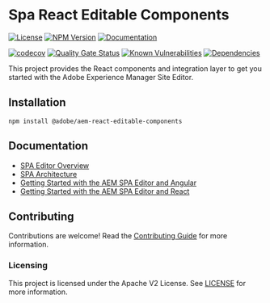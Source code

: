 # Spa React Editable Components 

[![License](https://img.shields.io/badge/license-Apache%202-blue)](https://github.com/adobe/aem-react-editable-components/blob/master/LICENSE)
[![NPM Version](https://img.shields.io/npm/v/@adobe/aem-react-editable-components.svg)](https://www.npmjs.com/package/@adobe/aem-react-editable-components)
[![Documentation](https://img.shields.io/badge/docs-api-blue)](https://opensource.adobe.com/aem-react-editable-components/)

[![codecov](https://codecov.io/gh/adobe/aem-react-editable-components/branch/master/graph/badge.svg)](https://codecov.io/gh/adobe/aem-react-editable-components)
[![Quality Gate Status](https://sonarcloud.io/api/project_badges/measure?project=adobe_aem-react-editable-components&metric=alert_status)](https://sonarcloud.io/dashboard?id=adobe_aem-react-editable-components)
[![Known Vulnerabilities](https://snyk.io/test/github/adobe/aem-react-editable-components/badge.svg)](https://snyk.io/test/github/adobe/aem-react-editable-components)
[![Dependencies](https://badges.renovateapi.com/github/adobe/aem-react-editable-components)](https://app.renovatebot.com/dashboard#github/adobe/aem-react-editable-components)

This project provides the React components and integration layer to get you started with the Adobe Experience Manager Site Editor.


## Installation
```
npm install @adobe/aem-react-editable-components
```

## Documentation 

* [SPA Editor Overview](https://www.adobe.com/go/aem6_5_docs_spa_en)
* [SPA Architecture](https://docs.adobe.com/content/help/en/experience-manager-65/developing/headless/spas/spa-architecture.html)
* [Getting Started with the AEM SPA Editor and Angular](https://docs.adobe.com/content/help/en/experience-manager-learn/spa-angular-tutorial/overview.html)
* [Getting Started with the AEM SPA Editor and React](https://docs.adobe.com/content/help/en/experience-manager-learn/spa-react-tutorial/overview.html)

## Contributing

Contributions are welcome! Read the [Contributing Guide](CONTRIBUTING.md) for more information.

### Licensing

This project is licensed under the Apache V2 License. See [LICENSE](LICENSE) for more information.

